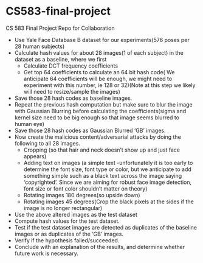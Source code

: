 # CS583-final-project
CS 583 Final Project Repo for Collaboration


* Use Yale Face Database B dataset for our experiments(576 poses per 28 human subjects)
* Calculate hash values for about 28 images(1 of each subject) in the dataset as a baseline, where we first
	* Calculate DCT frequency coefficients
	* Get top 64 coefficients to calculate an 64 bit hash code( We anticipate 64 coefficients will be enough, we might need to experiment with this number, ie 128 or 32)(Note at this step we likely will need to resize/sample the images)
* Save those 28 hash codes as baseline images.
* Repeat the previous hash computation but make sure to blur the image with Gaussian Blurring before calculating the coefficients(sigma and kernel size need to be big enough so that image seems blurred to human eye)
* Save those 28 hash codes as Gaussian Blurred ‘GB’ images.
* Now create the malicious content/adversarial attacks by doing the following to all 28 images.
	* Cropping (so that hair and neck doesn’t show up and just face appears) 
	* Adding text on images (a simple text -unfortunately it is too early to determine the font size, font type or color, but we anticipate to add something simple such as a black text across the image saying ‘copyrighted’. Since we are aiming for robust face image detection, font size or font color shouldn’t matter on theory)
	* Rotating images 180 degrees(so upside down)
	* Rotating images 45 degrees(Crop the black pixels at the sides if the image is no longer rectangular)
* Use the above altered images as the test dataset
* Compute hash values for the test dataset.
* Test if the test dataset images are detected as duplicates of the baseline images or as duplicates of the ‘GB’ images.
* Verify if the hypothesis failed/succeeded.
* Conclude with an explanation of the results, and determine whether future work is necessary.

